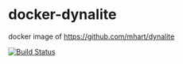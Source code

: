 # docker-dynalite
docker image of https://github.com/mhart/dynalite

[![Build Status](https://travis-ci.org/vitarn/docker-dynalite.svg?branch=master)](https://travis-ci.org/vitarn/docker-dynalite)
